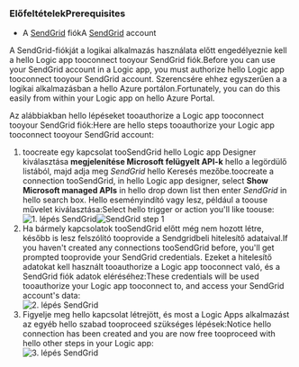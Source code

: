 ### <a name="prerequisites"></a><span data-ttu-id="34fe9-101">Előfeltételek</span><span class="sxs-lookup"><span data-stu-id="34fe9-101">Prerequisites</span></span>
* <span data-ttu-id="34fe9-102">A [SendGrid](https://www.SendGrid.com/) fiók</span><span class="sxs-lookup"><span data-stu-id="34fe9-102">A [SendGrid](https://www.SendGrid.com/) account</span></span> 

<span data-ttu-id="34fe9-103">A SendGrid-fiókját a logikai alkalmazás használata előtt engedélyeznie kell a hello Logic app tooconnect tooyour SendGrid fiók.</span><span class="sxs-lookup"><span data-stu-id="34fe9-103">Before you can use your SendGrid account in a Logic app, you must authorize hello Logic app tooconnect tooyour SendGrid account.</span></span> <span data-ttu-id="34fe9-104">Szerencsére ehhez egyszerűen a a logikai alkalmazásban a hello Azure portálon.</span><span class="sxs-lookup"><span data-stu-id="34fe9-104">Fortunately, you can do this easily from within your Logic app on hello Azure Portal.</span></span> 

<span data-ttu-id="34fe9-105">Az alábbiakban hello lépéseket tooauthorize a Logic app tooconnect tooyour SendGrid fiók:</span><span class="sxs-lookup"><span data-stu-id="34fe9-105">Here are hello steps tooauthorize your Logic app tooconnect tooyour SendGrid account:</span></span>

1. <span data-ttu-id="34fe9-106">toocreate egy kapcsolat tooSendGrid hello Logic app Designer kiválasztása **megjelenítése Microsoft felügyelt API-k** hello a legördülő listából, majd adja meg *SendGrid* hello Keresés mezőbe.</span><span class="sxs-lookup"><span data-stu-id="34fe9-106">toocreate a connection tooSendGrid, in hello Logic app designer, select **Show Microsoft managed APIs** in hello drop down list then enter *SendGrid* in hello search box.</span></span> <span data-ttu-id="34fe9-107">Hello eseményindító vagy lesz, például a toouse művelet kiválasztása:</span><span class="sxs-lookup"><span data-stu-id="34fe9-107">Select hello trigger or action you'll like toouse:</span></span>  
   <span data-ttu-id="34fe9-108">![1. lépés SendGrid](./media/connectors-create-api-sendgrid/sendgrid-1.png)</span><span class="sxs-lookup"><span data-stu-id="34fe9-108">![SendGrid step 1](./media/connectors-create-api-sendgrid/sendgrid-1.png)</span></span>
2. <span data-ttu-id="34fe9-109">Ha bármely kapcsolatok tooSendGrid előtt még nem hozott létre, később is lesz felszólító tooprovide a Sendgridbeli hitelesítő adataival.</span><span class="sxs-lookup"><span data-stu-id="34fe9-109">If you haven't created any connections tooSendGrid before, you'll get prompted tooprovide your SendGrid credentials.</span></span> <span data-ttu-id="34fe9-110">Ezeket a hitelesítő adatokat kell használt tooauthorize a Logic app tooconnect való, és a SendGrid fiók adatok eléréséhez:</span><span class="sxs-lookup"><span data-stu-id="34fe9-110">These credentials will be used tooauthorize your Logic app tooconnect to, and access your SendGrid account's data:</span></span>  
   ![2. lépés SendGrid](./media/connectors-create-api-sendgrid/sendgrid-2.png)
3. <span data-ttu-id="34fe9-112">Figyelje meg hello kapcsolat létrejött, és most a Logic Apps alkalmazást az egyéb hello szabad tooproceed szükséges lépések:</span><span class="sxs-lookup"><span data-stu-id="34fe9-112">Notice hello connection has been created and you are now free tooproceed with hello other steps in your Logic app:</span></span>  
   ![3. lépés SendGrid](./media/connectors-create-api-sendgrid/sendgrid-3.png)   

